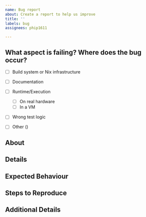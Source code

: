 ```yaml
---
name: Bug report
about: Create a report to help us improve
title: ''
labels: bug
assignees: phip1611

---
```


## What aspect is failing? Where does the bug occur?

- [ ] Build system or Nix infrastructure
- [ ] Documentation
- [ ] Runtime/Execution
  - [ ] On real hardware
  - [ ] In a VM
- [ ] Wrong test logic
- [ ] Other (<!-- Please specify! -->)


## About

<!--
Please describe what happened.
- What did you try?
- What went wrong?
- What does the documentation say, if there is documentation? Why didn't the
  documentation help you?
-->


## Details

<!--
Please provide details about your issue, such as a link to a failed CI pipeline.
Depending on your selected bug kind, please include hardware and software
information (operating system, kernel, toolchain, version) about your machine or
the (virtual) machine where the test ran on, if applicable.
-->


## Expected Behaviour

<!--
Short description of your expected behaviour. You can leave more details in the
section above.
-->


## Steps to Reproduce

<!--
How can the bug be reproduced? Please be specific and precise.
-->


## Additional Details

<!--
Did you try to fix the issue? Did you make progress? Where did you get stuck?
-->
